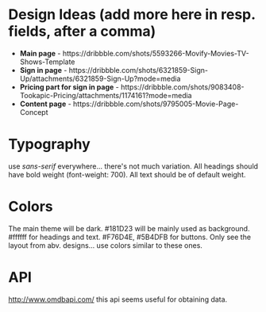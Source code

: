 # Design Ideas (add more here in resp. fields, after a comma)
<ul>
  <li><b>Main page</b> - https://dribbble.com/shots/5593266-Movify-Movies-TV-Shows-Template</li>
  <li><b>Sign in page</b> - https://dribbble.com/shots/6321859-Sign-Up/attachments/6321859-Sign-Up?mode=media</li>
  <li><b>Pricing part for sign in page</b> - https://dribbble.com/shots/9083408-Tookapic-Pricing/attachments/1174161?mode=media</li>
  <li><b>Content page</b> - https://dribbble.com/shots/9795005-Movie-Page-Concept</li>
</ul>

# Typography
use <i>sans-serif</i> everywhere... there's not much variation. All headings should have bold weight (font-weight: 700). All text should be of default weight.

# Colors
The main theme will be dark. #181D23 will be mainly used as background. #ffffff for headings and text. #F76D4E, #5B4DFB for buttons. Only see the layout from abv. designs... use colors similar to these ones.

# API
http://www.omdbapi.com/ this api seems useful for obtaining data.
